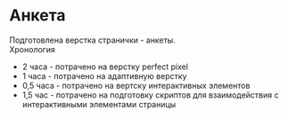 # Анкета
Подготовлена верстка странички - анкеты.
<br>
Хронология
<ul>
	<li>2 часа - потрачено на верстку perfect pixel</li>
	<li>1 часа -  потрачено на адаптивную верстку</li>
	<li>0,5 часа - потрачено на вертску интерактивных элементов</li>
	<li>1,5 час - потрачено на подготовку скриптов для взаимодействия с интерактивными элементами страницы</li>
</ul>